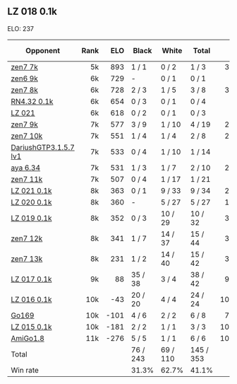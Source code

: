 ## LZ 018 0.1k ##

ELO: 237

Opponent | Rank | ELO | Black | White | Total | Win rate
---------|-----:|----:|-------|-------|-------|-------:
[zen7 7k](zen7%207k.md) | 5k | 893 | 1 / 1 | 0 / 2 | 1 / 3 | 33.3%
[zen6 9k](zen6%209k.md) | 6k | 729 | - | 0 / 1 | 0 / 1 | 0.0%
[zen7 8k](zen7%208k.md) | 6k | 728 | 2 / 3 | 1 / 5 | 3 / 8 | 37.5%
[RN4.32 0.1k](RN4.32%200.1k.md) | 6k | 654 | 0 / 3 | 0 / 1 | 0 / 4 | 0.0%
[LZ 021](LZ%20021.md) | 6k | 618 | 0 / 2 | 0 / 1 | 0 / 3 | 0.0%
[zen7 9k](zen7%209k.md) | 7k | 577 | 3 / 9 | 1 / 10 | 4 / 19 | 21.1%
[zen7 10k](zen7%2010k.md) | 7k | 551 | 1 / 4 | 1 / 4 | 2 / 8 | 25.0%
[DariushGTP3.1.5.7 lv1](DariushGTP3.1.5.7%20lv1.md) | 7k | 533 | 0 / 4 | 1 / 10 | 1 / 14 | 7.1%
[aya 6.34](aya%206.34.md) | 7k | 531 | 1 / 3 | 1 / 7 | 2 / 10 | 20.0%
[zen7 11k](zen7%2011k.md) | 7k | 507 | 0 / 4 | 1 / 17 | 1 / 21 | 4.8%
[LZ 021 0.1k](LZ%20021%200.1k.md) | 8k | 363 | 0 / 1 | 9 / 33 | 9 / 34 | 26.5%
[LZ 020 0.1k](LZ%20020%200.1k.md) | 8k | 360 | - | 5 / 27 | 5 / 27 | 18.5%
[LZ 019 0.1k](LZ%20019%200.1k.md) | 8k | 352 | 0 / 3 | 10 / 29 | 10 / 32 | 31.3%
[zen7 12k](zen7%2012k.md) | 8k | 341 | 1 / 7 | 14 / 37 | 15 / 44 | 34.1%
[zen7 13k](zen7%2013k.md) | 8k | 231 | 1 / 2 | 14 / 40 | 15 / 42 | 35.7%
[LZ 017 0.1k](LZ%20017%200.1k.md) | 9k | 88 | 35 / 38 | 3 / 4 | 38 / 42 | 90.5%
[LZ 016 0.1k](LZ%20016%200.1k.md) | 10k | -43 | 20 / 20 | 4 / 4 | 24 / 24 | 100.0%
[Go169](Go169.md) | 10k | -101 | 4 / 6 | 2 / 2 | 6 / 8 | 75.0%
[LZ 015 0.1k](LZ%20015%200.1k.md) | 10k | -181 | 2 / 2 | 1 / 1 | 3 / 3 | 100.0%
[AmiGo1.8](AmiGo1.8.md) | 11k | -276 | 5 / 5 | 1 / 1 | 6 / 6 | 100.0%
Total | | | 76 / 243 | 69 / 110 | 145 / 353 | 
Win rate| | | 31.3% | 62.7% | 41.1% | 
